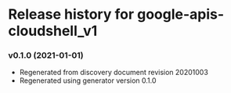 # Release history for google-apis-cloudshell_v1

### v0.1.0 (2021-01-01)

* Regenerated from discovery document revision 20201003
* Regenerated using generator version 0.1.0

